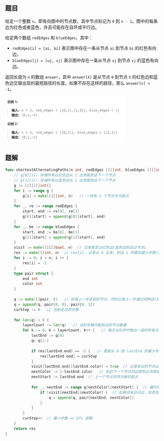## 题目

给定一个整数 `n`，即有向图中的节点数，其中节点标记为 `0` 到 `n - 1`。图中的每条边为红色或者蓝色，并且可能存在自环或平行边。

给定两个数组 `redEdges` 和 `blueEdges`，其中：

- `redEdges[i] = [ai, bi]` 表示图中存在一条从节点 `ai` 到节点 `bi` 的红色有向边，
- `blueEdges[j] = [uj, vj]` 表示图中存在一条从节点 `uj` 到节点 `vj` 的蓝色有向边。

返回长度为 `n` 的数组 `answer`，其中 `answer[X]` 是从节点 `0` 到节点 `X` 的红色边和蓝色边交替出现的最短路径的长度。如果不存在这样的路径，那么 `answer[x] = -1`。

<img src="3-1129.颜色交替的最短路径.assets/image-20240302161501496.png" alt="image-20240302161501496" style="zoom:50%;" />

## 题解

```go
func shortestAlternatingPaths(n int, redEdges [][]int, blueEdges [][]int) []int {
    // g[0][i]: 存储所有以红色边从 i 出发能到达下一个节点
    // g[1][i]: 存储所有以蓝色边从 i 出发能到达下一个节点
    g := [2][][]int{}  
    for i := range g {
        g[i] = make([][]int, n)   // 一共有 n 个节点作为起点
    }
    for _, re := range redEdges {
        start, end := re[0], re[1]
        g[0][start] = append(g[0][start], end)
    }
    for _, be := range blueEdges {
        start, end := be[0], be[1]
        g[1][start] = append(g[1][start], end)
    }
    visit := make([][2]bool, n)  // 记录是否以红色边/蓝色边到达过节点i
    res := make([]int, n)  // res[i]: 记录从 0 出发，到达 i 所需的最少步数(最小步数 == bfs 层数)
    for i := 0; i < n; i ++ {
        res[i] = -1
    }
    type pair struct {
        end int  
        color int
    }

    q := make([]pair, 0)   // 存储上一步走到的节点，同时记录上一步通过何种边(红:0  蓝:1)走到
    q = append(q, pair{0, 0}, pair{0, 1})
    curStep := 0   // 当前走过的步数

    for len(q) > 0 {
        layerCount := len(q)   // 当前步数内能到达的节点数量
        for k := 0; k < layerCount; k++ {   // 每次从队列中取出一层的所有元素(上一步能够到达的所有节点)
            lastEnd := q[0]
            q= q[1:]

            if res[lastEnd.end] == -1 {   // 更新从 0 到 lastEnd 的最少步数（当前 bfs 层数）
                res[lastEnd.end] = curStep
            }
            visit[lastEnd.end][lastEnd.color] = true  // 记录走过的节点以及边情况
            nextColor := 1-lastEnd.color   // 到达下一个节点的边颜色必须相反
            nextStart := lastEnd.end  // 上一个节点将作为新的起点
            
            for _, nextEnd := range g[nextColor][nextStart] {  // 遍历所有可以到达的下一节点
                if !visit[nextEnd][nextColor] {  // 如果还未访问过，将其加入到队列中
                    q = append(q, pair{nextEnd, nextColor})
                }
            }
        }
        curStep++  // 最小步数 == bfs 层数
    }
    return res
}
```


